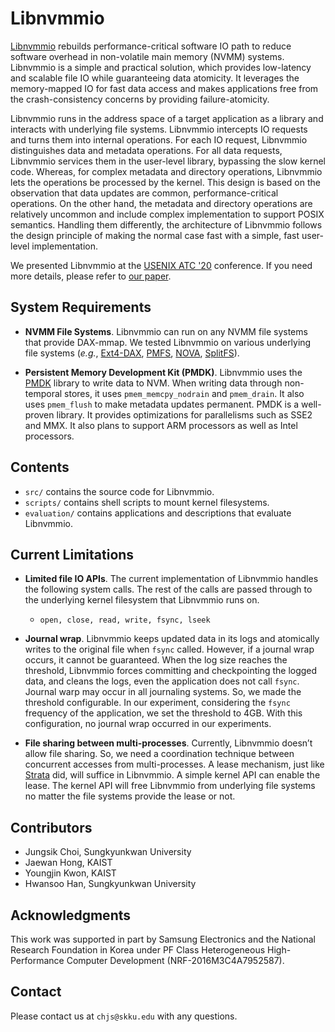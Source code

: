 # Libnvmmio

[Libnvmmio](https://github.com/chjs/libnvmmio) rebuilds performance-critical software IO path to reduce software overhead in non-volatile main memory (NVMM) systems.
Libnvmmio is a simple and practical solution, which provides low-latency and scalable file IO while guaranteeing data atomicity.
It leverages the memory-mapped IO for fast data access and makes applications free from the crash-consistency concerns by providing failure-atomicity.

Libnvmmio runs in the address space of a target application as a library and interacts with underlying file systems.
Libnvmmio intercepts IO requests and turns them into internal operations.
For each IO request, Libnvmmio distinguishes data and metadata operations.
For all data requests, Libnvmmio services them in the user-level library, bypassing the slow kernel code.
Whereas, for complex metadata and directory operations, Libnvmmio lets the operations be processed by the kernel.
This design is based on the observation that data updates are common, performance-critical operations.
On the other hand, the metadata and directory operations are relatively uncommon and include complex implementation to support POSIX semantics.
Handling them differently, the architecture of Libnvmmio follows the design principle of making the normal case fast with a simple, fast user-level implementation.

We presented Libnvmmio at the [USENIX ATC '20](https://www.usenix.org/conference/atc20/presentation/choi) conference.
If you need more details, please refer to [our paper](https://www.usenix.org/system/files/atc20-choi.pdf).

## System Requirements
* **NVMM File Systems**.
Libnvmmio can run on any NVMM file systems that provide DAX-mmap.
We tested Libnvmmio on various underlying file systems (_e.g._, [Ext4-DAX](https://www.kernel.org/doc/Documentation/filesystems/dax.txt), [PMFS](https://github.com/linux-pmfs/pmfs), [NOVA](https://github.com/NVSL/linux-nova), [SplitFS](https://github.com/utsaslab/SplitFS)).

* **Persistent Memory Development Kit (PMDK)**.
Libnvmmio uses the [PMDK](https://pmem.io/pmdk/) library to write data to NVM.
When writing data through non-temporal stores, it uses ```pmem_memcpy_nodrain``` and ```pmem_drain```.
It also uses ```pmem_flush``` to make metadata updates permanent.
PMDK is a well-proven library.
It provides optimizations for parallelisms such as SSE2 and MMX.
It also plans to support ARM processors as well as Intel processors.

## Contents
* ```src/``` contains the source code for Libnvmmio.
* ```scripts/``` contains shell scripts to mount kernel filesystems.
* ```evaluation/``` contains applications and descriptions that evaluate Libnvmmio.

## Current Limitations
* **Limited file IO APIs**.
The current implementation of Libnvmmio handles the following system calls.
The rest of the calls are passed through to the underlying kernel filesystem that Libnvmmio runs on.
  * ```open, close, read, write, fsync, lseek```

* **Journal wrap**.
Libnvmmio keeps updated data in its logs and atomically writes to the original file when ```fsync``` called.
However, if a journal wrap occurs, it cannot be guaranteed.
When the log size reaches the threshold, Libnvmmio forces committing and checkpointing the logged data, and cleans the logs, even the application does not call ```fsync```.
Journal warp may occur in all journaling systems.
So, we made the threshold configurable.
In our experiment, considering the ```fsync``` frequency of the application, we set the threshold to 4GB. 
With this configuration, no journal wrap occurred in our experiments.

* **File sharing between multi-processes**.
Currently, Libnvmmio doesn’t allow file sharing.
So, we need a coordination technique between concurrent accesses from multi-processes.
A lease mechanism, just like [Strata](https://github.com/ut-osa/strata) did, will suffice in Libnvmmio.
A simple kernel API can enable the lease.
The kernel API will free Libnvmmio from underlying file systems no matter the file systems provide the lease or not.

## Contributors
* Jungsik Choi, Sungkyunkwan University
* Jaewan Hong, KAIST
* Youngjin Kwon, KAIST
* Hwansoo Han, Sungkyunkwan University

## Acknowledgments
This work was supported in part by Samsung Electronics and the National Research Foundation in Korea under PF Class Heterogeneous High-Performance Computer Development (NRF-2016M3C4A7952587).

## Contact
Please contact us at ```chjs@skku.edu``` with any questions.
